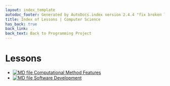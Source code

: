 ```yaml
---
layout: index_template
autodoc_footer: Generated by AutoDocs.index version 2.4.4 "fix broken link for 'C' filetype" ⓒ Starwort, 2020
title: Index of Lessons | Computer Science
has_back: true
back_link: ..
back_text: Back to Programming Project
---
```


# **Lessons**

- [![MD file](https://img.icons8.com/windows/512/03dac6/regular-document.png) Computational Method Features](./computational_method_features.html)
- [![MD file](https://img.icons8.com/windows/512/03dac6/regular-document.png) Software Development](./software_development.html)
